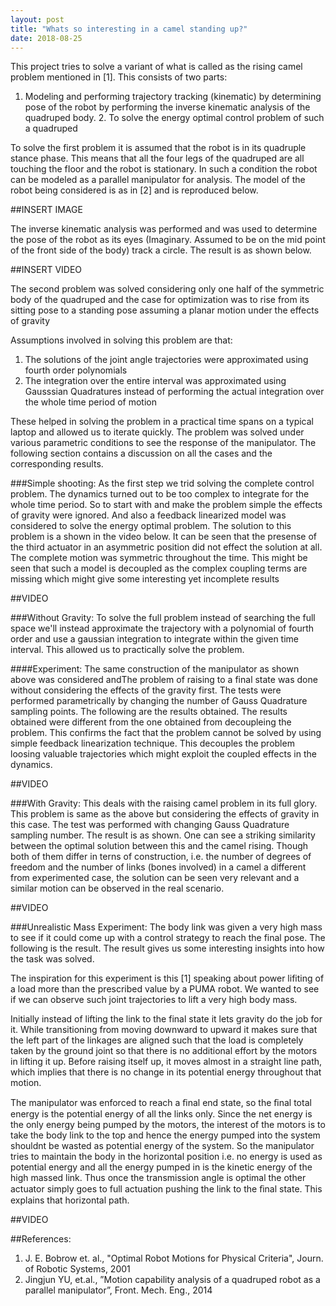 ```yaml
---
layout: post
title: "Whats so interesting in a camel standing up?"
date: 2018-08-25
---
```

This project tries to solve a variant of what is called as the rising camel problem mentioned in [1]. This consists of two parts:

   1.  Modeling and performing trajectory tracking (kinematic) by determining pose of the robot by performing the inverse kinematic analysis of the quadruped body.
    2. To solve the energy optimal control problem of such a quadruped


To solve the first problem it is assumed that the robot is in its quadruple stance phase. This means that all the four legs of the quadruped are all touching the fIoor and the robot is stationary. In such a condition the robot can be modeled as a parallel manipulator for analysis.
The model of the robot being considered is as in [2] and is reproduced below.

##INSERT IMAGE


The inverse kinematic analysis was performed and was used to determine the pose of the robot as its eyes (Imaginary. Assumed to be on the mid point of the front side of the body) track a circle. The result is as shown below.

##INSERT VIDEO

The second problem was solved considering only one half of the symmetric body of the quadruped and the case for optimization was to rise from its sitting pose to a standing pose assuming a planar motion under the effects of gravity

Assumptions involved in solving this problem are that:

   1.  The solutions of the joint angle trajectories were approximated using fourth order polynomials
   2.  The integration over the entire interval was approximated using Gausssian Quadratures instead of performing the actual integration over the whole time period of motion

These helped in solving the problem in a practical time spans on a typical laptop and allowed us to iterate quickly. The problem was solved under various parametric conditions to see the response of the manipulator. The following section contains a discussion on all the cases and the corresponding results.

###Simple shooting:
As the first step we trid solving the complete control problem. The dynamics turned out to be too complex to integrate for the whole time period. So to start with and make the problem simple the effects of gravity were ignored. And also a feedback linearized model was considered to solve the energy optimal problem. The solution to this problem is a shown in the video below. It can be seen that the presense of the third actuator in an asymmetric position did not effect the solution at all. The complete motion was symmetric throughout the time. This might be seen that such a model is decoupled as the complex coupling terms are missing which might give some interesting yet incomplete results

##VIDEO

###Without Gravity:
To solve the full problem instead of searching the full space we'll instead approximate the trajectory with a polynomial of fourth order and use a gaussian integration to integrate within the given time interval. This allowed us to practically solve the problem. 

####Experiment: 
The same construction of the manipulator as shown above was considered andThe problem of raising to a final state was done without considering the effects of the gravity first. The tests were performed parametrically by changing the number of Gauss Quadrature sampling points. The following are the results obtained. The results obtained were different from the one obtained from decoupleing the problem. This confirms the fact that the problem cannot be solved by using simple feedback linearization technique. This decouples the problem loosing valuable trajectories which might exploit the coupled effects in the dynamics.

##VIDEO

###With Gravity:
This deals with the raising camel problem in its full glory. This problem is same as the above but considering the effects of gravity in this case. The test was performed with changing Gauss Quadrature sampling number. The result is as shown. One can see a striking similarity between the optimal solution between this and the camel rising. Though both of them differ in terns of construction, i.e. the number of degrees of freedom and the number of links (bones involved) in a camel a different from experimented case, the solution can be seen very relevant and a similar motion can be observed in the real scenario.

##VIDEO

###Unrealistic Mass Experiment:
 The body link was given a very high mass to see if it could come up with a control strategy to reach the final pose. The following is the result. The result gives us some interesting insights into how the task was solved.

The inspiration for this experiment is this [1] speaking about power lifiting of a load more than the prescribed value by a PUMA robot. We wanted to see if we can observe such joint trajectories to lift a very high body mass.

Initially instead of lifting the link to the final state it lets gravity do the job for it. While transitioning from moving downward to upward it makes sure that the left part of the linkages are aligned such that the load is completely taken by the ground joint so that there is no additional effort by the motors in lifting it up. Before raising itself up, it moves almost in a straight line path, which implies that there is no change in its potential energy throughout that motion.

The manipulator was enforced to reach a ﬁnal end state, so the ﬁnal total energy is the potential energy of all the links only. Since the net energy is the only energy being pumped by the motors, the interest of the motors is to take the body link to the top and hence the energy pumped into the system shouldnt be wasted as potential energy of the system. So the manipulator tries to maintain the body in the horizontal position i.e. no energy is used as potential energy and all the energy pumped in is the kinetic energy of the high massed link. Thus once the transmission angle is optimal the other actuator simply goes to full actuation pushing the link to the ﬁnal state. This explains that horizontal path.

##VIDEO

##References:
1. J. E. Bobrow et. al., "Optimal Robot Motions for Physical Criteria", Journ. of Robotic Systems, 2001
2. Jingjun YU, et.al., ”Motion capability analysis of a quadruped robot as a parallel manipulator”, Front. Mech. Eng., 2014
